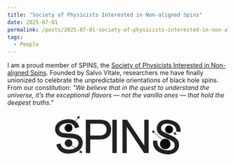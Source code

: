 ```yaml
---
title: "Society of Physicists Interested in Non-aligned Spins"
date: 2025-07-01
permalink: /posts/2025-07-01-society-of-physicists-interested-in-non-aligned-spins
tags:
  - People
---
```


I am a proud member of SPINS, the [Society of Physicists Interested in Non-aligned Spins](https://sites.mit.edu/spins/). Founded by Salvo Vitale, researchers me have finally unionized to celebrate the unpredictable orientations of black hole spins. From our constitution: *"We believe that in the quest to understand the universe, it’s the exceptional flavors — not the vanilla ones — that hold the deepest truths."*


<p style="text-align: center;">
  <img src="/images/spins_society.jpg" alt="SPINS society" style="max-width: 60%; height: auto;" />
</p>
